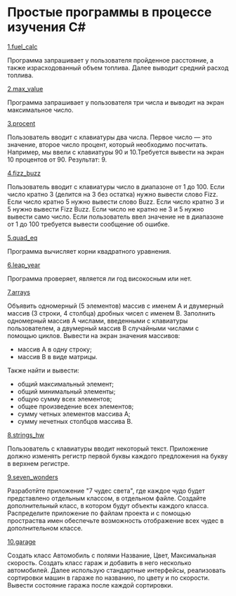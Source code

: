 # Простые программы в процессе изучения C#

[1.fuel_calc](https://github.com/nomadpyn/CSharp_Study/tree/master/fuel_calc)

Программа запрашивает у пользователя пройденное расстояние, а также израсходованный объем топлива. Далее выводит средний расход топлива.

[2.max_value](https://github.com/nomadpyn/CSharp_Study/tree/master/max_value)

Программа запрашивает у пользователя три числа и выводит на экран максимальное число.

[3.procent](https://github.com/nomadpyn/CSharp_Study/tree/master/procent)

Пользователь вводит с клавиатуры два числа. Первое число — это значение, второе число процент, который необходимо посчитать. Например, мы ввели с клавиатуры 90 и 10.Требуется вывести на экран 10 процентов от 90. Результат: 9.

[4.fizz_buzz](https://github.com/nomadpyn/CSharp_Study/tree/master/fizz_buzz)

Пользователь вводит с клавиатуры число в диапазоне от 1 до 100. Если число кратно 3 (делится на 3 без остатка) нужно вывести слово Fizz. Если число кратно 5 нужно вывести слово Buzz. Если число кратно 3 и 5 нужно вывести Fizz Buzz. Если число не кратно не 3 и 5 нужно вывести само число. Если пользователь ввел значение не в диапазоне от 1 до 100 требуется вывести сообщение об ошибке.

[5.quad_eq](https://github.com/nomadpyn/CSharp_Study/tree/master/quad_eq)

Программа вычисляет корни квадратного уравнения.

[6.leap_year](https://github.com/nomadpyn/CSharp_Study/tree/master/leap_year)

Программа проверяет, является ли год високосным или нет.

[7.arrays](https://github.com/nomadpyn/CSharp_Study/tree/master/arrays)

Объявить одномерный (5 элементов) массив с именем А и двумерный массив (3 строки, 4 столбца) дробных чисел с именем В. Заполнить одномерный массив А числами, введенными с клавиатуры пользователем, а двумерный массив В случайными числами с помощью циклов. Вывести на экран значения массивов:
* массив А в одну строку;
* массив В в виде матрицы.

Также найти и вывести:
* общий максимальный элемент;
* общий минимальный элементы;
* общую сумму всех элементов;
* общее произведение всех элементов;
* сумму четных элементов массива А;
* сумму нечетных столбцов массива В.

[8.strings_hw](https://github.com/nomadpyn/CSharp_Study/tree/master/strings_hw)

Пользователь с клавиатуры вводит некоторый текст. Приложение должно изменять регистр первой буквы каждого предложения на букву в верхнем регистре.

[9.seven_wonders](https://github.com/nomadpyn/CSharp_Study/tree/master/seven_wonders)

Разработйте приложение "7 чудес света", где каждое чудо будет представлено отдельным классом, в отдельном файле. Создайте дополнительный класс, в котором будут объекты каждого класса. Распределите приложение по файлам проекта и с помощью простраства имен обеспечьте возможность отображение всех чудес в дополнительном классе.

[10.garage](https://github.com/nomadpyn/CSharp_Study/tree/master/garage)

Создать класс Автомобиль с полями Название, Цвет, Максимальная скорость. Создать класс гараж и добавить в него несколько автомобилей. Далее использую стандартные интерфейсы, реализовать сортировки машин в гараже по названию, по цвету и по скорости. Вывести состояние гаража после каждой сортировки.